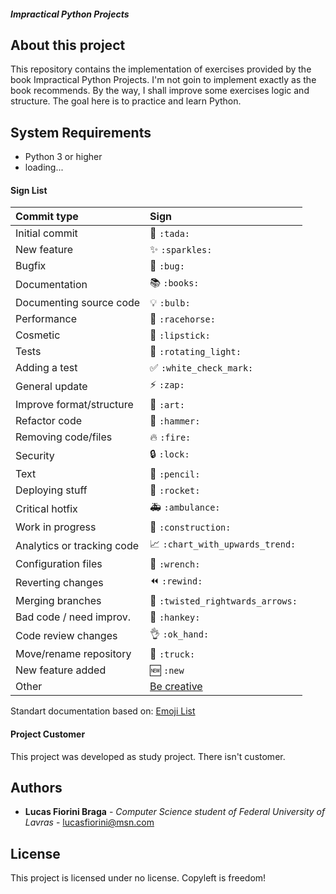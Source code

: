 ##### Impractical Python Projects
## About this project
This repository contains the implementation of exercises provided by the book Impractical Python Projects. I'm not goin to implement exactly as the book recommends. By the way, I shall improve some exercises logic and structure. The goal here is to practice and learn Python.  

## System Requirements
- Python 3 or higher
- loading...

#### Sign List
|   Commit type              | Sign                                          |
|:---------------------------|:----------------------------------------------|
| Initial commit             | :tada: `:tada:`                               |
| New feature                | :sparkles: `:sparkles:`                       |
| Bugfix                     | :bug: `:bug:`                                 |
| Documentation              | :books: `:books:`                             |
| Documenting source code    | :bulb: `:bulb:`                               |
| Performance                | :racehorse: `:racehorse:`                     |
| Cosmetic                   | :lipstick: `:lipstick:`                       |
| Tests                      | :rotating_light: `:rotating_light:`           |
| Adding a test              | :white_check_mark: `:white_check_mark:`       |
| General update             | :zap: `:zap:`                                 |
| Improve format/structure   | :art: `:art:`                                 |
| Refactor code              | :hammer: `:hammer:`                           |
| Removing code/files        | :fire: `:fire:`                               |
| Security                   | :lock: `:lock:`                               |
| Text                       | :pencil: `:pencil:`                           |
| Deploying stuff            | :rocket: `:rocket:`                           |
| Critical hotfix            | :ambulance: `:ambulance:`                     |
| Work in progress           | :construction:  `:construction:`              |
| Analytics or tracking code | :chart_with_upwards_trend: `:chart_with_upwards_trend:` |
| Configuration files        | :wrench: `:wrench:`                           |
| Reverting changes          | :rewind: `:rewind:`                           |
| Merging branches           | :twisted_rightwards_arrows: `:twisted_rightwards_arrows:` |
| Bad code / need improv.    | :hankey: `:hankey:`                           |
| Code review changes        | :ok_hand: `:ok_hand:`                         |
| Move/rename repository     | :truck: `:truck:`                             |
| New feature added          | :new: `:new`                                  |
| Other                      | [Be creative](http://www.emoji-cheat-sheet.com/)  |
Standart documentation based on: [Emoji List](https://gist.github.com/parmentf/035de27d6ed1dce0b36a)

#### Project Customer
This project was developed as study project. There isn't customer.

## Authors
* **Lucas Fiorini Braga** - *Computer Science student of Federal
University of Lavras* - lucasfiorini@msn.com

## License
This project is licensed under no license. Copyleft is freedom!
